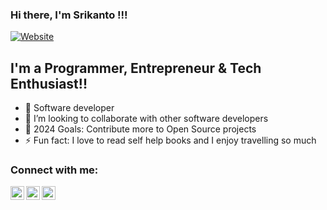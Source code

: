 ### Hi there, I'm Srikanto !!!
[![Website](https://img.shields.io/website?label=Srikanto&style=for-the-badge&url=https%3A%2F%2Fcodestackr.com)](https://wisebrain.io)

## I'm a Programmer, Entrepreneur & Tech Enthusiast!!

- 🌱 Software developer
- 👯 I’m looking to collaborate with other software developers
- 🥅 2024 Goals: Contribute more to Open Source projects
- ⚡ Fun fact: I love to read self help books and I enjoy travelling so much

### Connect with me:


<a href ="https://fb.com/srikanto-rajbongshi" target="_blank"><img align="left"  width="22px" src="https://cdn.jsdelivr.net/npm/simple-icons@v3/icons/twitter.svg" /></a>
<a href ="https://www.linkedin.com/in/srikanto/" target="_blank" ><img align="left"  width="22px" src="https://cdn.jsdelivr.net/npm/simple-icons@v3/icons/linkedin.svg" /></a>
<a  href ="https://www.instagram.com/srikantorajbongshi/" target="_blank" ><img align="left"  width="22px" src="https://cdn.jsdelivr.net/npm/simple-icons@v3/icons/instagram.svg" /></a>

